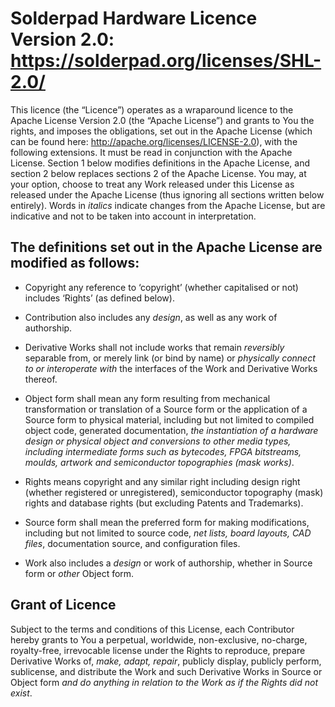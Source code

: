 # Solderpad Hardware Licence Version 2.0:  https://solderpad.org/licenses/SHL-2.0/

This licence (the “Licence”) operates as a wraparound licence to the Apache License Version 2.0
(the “Apache License”) and grants to You the rights, and imposes the obligations, set out in the Apache License
(which can be found here: http://apache.org/licenses/LICENSE-2.0), with the following extensions.
It must be read in conjunction with the Apache License.
Section 1 below modifies definitions in the Apache License, and section 2 below replaces sections 2 of the Apache License.
You may, at your option, choose to treat any Work released under this License as released under the Apache License
(thus ignoring all sections written below entirely).
Words in _italics_ indicate changes from the Apache License, but are indicative and not to be taken into account in interpretation.

## The definitions set out in the Apache License are modified as follows:

- Copyright any reference to ‘copyright’ (whether capitalised or not) includes ‘Rights’ (as defined below).

- Contribution also includes any _design_, as well as any work of authorship.

- Derivative Works shall not include works that remain _reversibly_ separable from, or merely link (or bind by name) or _physically connect to or interoperate with_ the interfaces of the Work and Derivative Works thereof.

- Object form shall mean any form resulting from mechanical transformation or translation of a Source form or the application of a Source form to physical material, including but not limited to compiled object code, generated documentation, _the instantiation of a hardware design or physical object and conversions to other media types, including intermediate forms such as bytecodes, FPGA bitstreams, moulds, artwork and semiconductor topographies (mask works)_.

- Rights means copyright and any similar right including design right (whether registered or unregistered), semiconductor topography (mask) rights and database rights (but excluding Patents and Trademarks).

- Source form shall mean the preferred form for making modifications, including but not limited to source code, _net lists, board layouts, CAD files_, documentation source, and configuration files.

- Work also includes a _design_ or work of authorship, whether in Source form or _other_ Object form.

## Grant of Licence

Subject to the terms and conditions of this License, each Contributor hereby grants to You a
perpetual, worldwide, non-exclusive, no-charge, royalty-free, irrevocable license under the
Rights to reproduce, prepare Derivative Works of, _make, adapt, repair_, publicly display,
publicly perform, sublicense, and distribute the Work and such Derivative Works in Source
or Object form _and do anything in relation to the Work as if the Rights did not exist_.
